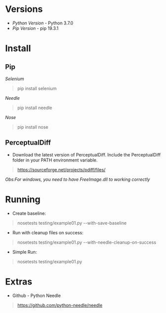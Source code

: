 Versions
========

* *Python Version* - Python 3.7.0
* *Pip Version* - pip 19.3.1 

Install
=======
Pip
---

*Selenium*

> pip install selenium

*Needle*

> pip install needle

*Nose*

> pip install nose

PerceptualDiff
--------------

* Download the latest version of PerceptualDiff. Include the PerceptualDiff folder in your PATH environment variable.

> https://sourceforge.net/projects/pdiff/files/

*Obs:For windows, you need to have FreeImage.dll to working correctly*

Running
=======

* Create baseline:

> nosetests testing/example01.py --with-save-baseline

* Run with cleanup files on success:

> nosetests testing/example01.py --with-needle-cleanup-on-success

* Simple Run:

> nosetests testing/example01.py

Extras
======

* Github - Python Needle

> https://github.com/python-needle/needle